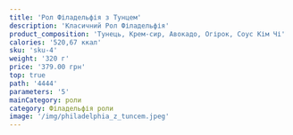 ```yaml
---
title: 'Рол Філадельфія з Тунцем'
description: 'Класичний Рол Філадельфія'
product_composition: 'Тунець, Крем-сир, Авокадо, Огірок, Соус Кім Чі'
calories: '520,67 ккал'
sku: 'sku-4'
weight: '320 г'
price: '379.00 грн'
top: true
path: '4444'
parameters: '5'
mainCategory: роли
category: Філадельфія роли
image: '/img/philadelphia_z_tuncem.jpeg'
---
```

